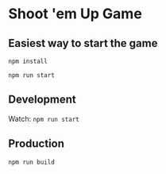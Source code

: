 # Shoot 'em Up Game

## Easiest way to start the game

`npm install`

`npm run start`

## Development

Watch: `npm run start`

## Production

`npm run build`

